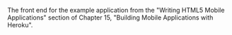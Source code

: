 The front end for the example application from the "Writing HTML5 Mobile Applications" section of Chapter 15, "Building Mobile Applications with Heroku".